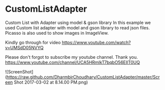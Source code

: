 # CustomListAdapter
Custom List with Adapter using model &amp; gson library
In this example we used Custom list adapter with model and gson library to read json files. Picasso is also used to show images in ImageView.

Kindly go through for video
https://www.youtube.com/watch?v=UMSdD05NVYQ

Please don't forgot to subscribe my youtube channel. Thank you.
https://www.youtube.com/channel/UCA5HRmlkT7bqbO56EIlT0UQ

![ScreenShot](https://raw.github.com/DharmbirChoudhary/CustomListAdapter/master/Screen Shot 2017-03-02 at 8.14.00 PM.png)
